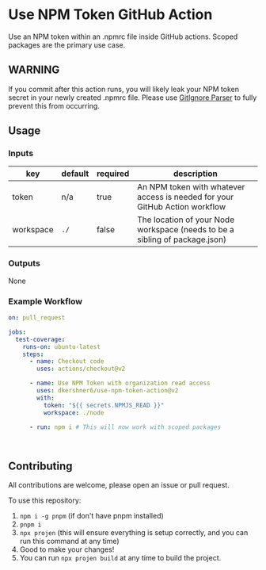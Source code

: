 # Use NPM Token GitHub Action

Use an NPM token within an .npmrc file inside GitHub actions. Scoped packages are the primary use case.

## WARNING

If you commit after this action runs, you will likely leak your NPM token secret in your newly created .npmrc file. Please use [GitIgnore Parser](https://github.com/marketplace/actions/gitignore-parser) to fully prevent this from occurring.

## Usage

### Inputs

| key | default | required | description |
|-----|---------|----------|-------------|
| token | n/a | true | An NPM token with whatever access is needed for your GitHub Action workflow |
| workspace | `./` | false | The location of your Node workspace (needs to be a sibling of package.json) |

### Outputs

None

### Example Workflow

```yaml
on: pull_request

jobs:
  test-coverage:
    runs-on: ubuntu-latest
    steps:
      - name: Checkout code
        uses: actions/checkout@v2

      - name: Use NPM Token with organization read access
        uses: dkershner6/use-npm-token-action@v2
        with:
          token: "${{ secrets.NPMJS_READ }}"
          workspace: ./node

      - run: npm i # This will now work with scoped packages

      
```

## Contributing

All contributions are welcome, please open an issue or pull request.

To use this repository:
1. `npm i -g pnpm` (if don't have pnpm installed)
2. `pnpm i`
3. `npx projen` (this will ensure everything is setup correctly, and you can run this command at any time)
4. Good to make your changes!
5. You can run `npx projen build` at any time to build the project.